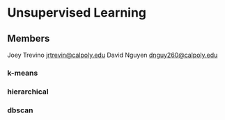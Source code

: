 # Unsupervised Learning

## Members
Joey Trevino jrtrevin@calpoly.edu
David Nguyen dnguy260@calpoly.edu

### k-means
### hierarchical 
### dbscan
